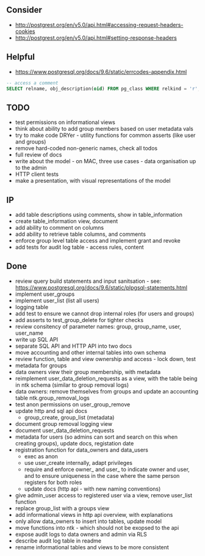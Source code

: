 
## Consider
- http://postgrest.org/en/v5.0/api.html#accessing-request-headers-cookies
- http://postgrest.org/en/v5.0/api.html#setting-response-headers

## Helpful
- https://www.postgresql.org/docs/9.6/static/errcodes-appendix.html

```sql
-- access a comment
SELECT relname, obj_description(oid) FROM pg_class WHERE relkind = 'r';
```

## TODO
- test permissions on informational views
- think about ability to add group members based on user metadata vals
- try to make code DRYer - utility functions for common asserts (like user and groups)
- remove hard-coded non-generic names, check all todos
- full review of docs
- write about the model - on MAC, three use cases - data organisation up to the admin
- HTTP client tests
- make a presentation, with visual representations of the model

## IP
- add table descriptions using comments, show in table_information
- create table_information view, document
- add ability to comment on columns
- add ability to retrieve table columns, and comments
- enforce group level table access and implement grant and revoke
- add tests for audit log table - access rules, content

## Done
- review query build statements and input sanitsation - see: https://www.postgresql.org/docs/9.6/static/plpgsql-statements.html
- implement user_groups
- implement user_list (list all users)
- logging table
- add test to ensure we cannot drop internal roles (for users and groups)
- add asserts to test_group_delete for tighter checks
- review consitency of parameter names: group, group_name, user, user_name
- write up SQL API
- separate SQL API and HTTP API into two docs
- move accounting and other internal tables into own schema
- review function, table and view ownership and access - lock down, test
- metadata for groups
- data owners view their group membership, with metadata
- reimplement user_data_deletion_requests as a view, with the table being in ntk schema (similar to group removal logs)
- data owners: remove themselves from groups and update an accounting table ntk.group_removal_logs
- test anon permissions on user_group_remove
- update http and sql api docs
    - group_create, group_list (metadata)
- document group removal logging view
- document user_data_deletion_requests
- metadata for users (so admins can sort and search on this when creating groups), update docs, registation date
- registration function for data_owners and data_users
    - exec as anon
    - use user_create internally, adapt privileges
    - require and enforce owner_ and user_ to indicate owner and user, and to ensure uniqueness in the case where the same person registers for both roles
    - update docs (http api - with new naming conventions)
- give admin_user access to registered user via a view, remove user_list function
- replace group_list with a groups view
- add informational views in http api overview, with explanations
- only allow data_owners to insert into tables, update model
- move functions into ntk - which should not be exopsed to the api
- expose audit logs to data owners and admin via RLS
- describe audit log table in readme
- rename informational tables and views to be more consistent
